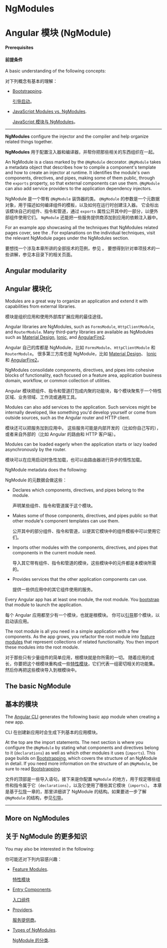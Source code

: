# NgModules

# Angular 模块 (NgModule)

#### Prerequisites

#### 前提条件

A basic understanding of the following concepts:

对下列概念有基本的理解：

* [Bootstrapping](guide/bootstrapping).

   [引导启动](guide/bootstrapping)。

* [JavaScript Modules vs. NgModules](guide/ngmodule-vs-jsmodule).

   [JavaScript 模块与 NgModules](guide/ngmodule-vs-jsmodule)。

<hr>

**NgModules** configure the injector and the compiler and help organize related things together.

**NgModules** 用于配置注入器和编译器，并帮你把那些相关的东西组织在一起。

An NgModule is a class marked by the `@NgModule` decorator.
`@NgModule` takes a metadata object that describes how to compile a component's template and how to create an injector at runtime.
It identifies the module's own components, directives, and pipes,
making some of them public, through the `exports` property, so that external components can use them.
`@NgModule` can also add service providers to the application dependency injectors.

NgModule 是一个带有 `@NgModule` 装饰器的类。
`@NgModule` 的参数是一个元数据对象，用于描述如何编译组件的模板，以及如何在运行时创建注入器。
它会标出该模块自己的组件、指令和管道，通过 `exports` 属性公开其中的一部分，以便外部组件使用它们。
`NgModule` 还能把一些服务提供商添加到应用的依赖注入器中。

For an example app showcasing all the techniques that NgModules related pages
cover, see the <live-example></live-example>. For explanations on the individual techniques, visit the relevant NgModule pages under the NgModules
section.

要想找一个涉及本章所讲的全部技术的范例，参见 <live-example></live-example>。
要想得到针对单项技术的一些讲解，参见本目录下的相关页面。

## Angular modularity

## Angular 模块化

Modules are a great way to organize an application and extend it with capabilities from external libraries.

模块是组织应用和使用外部库扩展应用的最佳途径。

Angular libraries are NgModules, such as `FormsModule`, `HttpClientModule`, and `RouterModule`.
Many third-party libraries are available as NgModules such as
<a href="https://material.angular.io/">Material Design</a>,
<a href="http://ionicframework.com/">Ionic</a>, and
<a href="https://github.com/angular/angularfire2">AngularFire2</a>.

Angular 自己的库都是 NgModule，比如 `FormsModule`、`HttpClientModule` 和 `RouterModule`。
很多第三方库也是 NgModule，比如 <a href="https://material.angular.cn/">Material Design</a>、
<a href="http://ionicframework.com/">Ionic</a> 和
<a href="https://github.com/angular/angularfire2">AngularFire2</a>。

NgModules consolidate components, directives, and pipes into
cohesive blocks of functionality, each focused on a
feature area, application business domain, workflow, or common collection of utilities.

Angular 模块把组件、指令和管道打包成内聚的功能块，每个模块聚焦于一个特性区域、业务领域、工作流或通用工具。

Modules can also add services to the application.
Such services might be internally developed, like something you'd develop yourself or come from outside sources, such as the Angular router and HTTP client.

模块还可以把服务加到应用中。
这些服务可能是内部开发的（比如你自己写的），或者来自外部的（比如 Angular 的路由和 HTTP 客户端）。

Modules can be loaded eagerly when the application starts or lazy loaded asynchronously by the router.

模块可以在应用启动时急性加载，也可以由路由器进行异步的惰性加载。

NgModule metadata does the following:

NgModule 的元数据会做这些：

* Declares which components, directives, and pipes belong to the module.

   声明某些组件、指令和管道属于这个模块。

* Makes some of those components, directives, and pipes public so that other module's component templates can use them.

   公开其中的部分组件、指令和管道，以便其它模块中的组件模板中可以使用它们。

* Imports other modules with the components, directives, and pipes that components in the current module need.

   导入其它带有组件、指令和管道的模块，这些模块中的元件都是本模块所需的。

* Provides services that the other application components can use.

   提供一些供应用中的其它组件使用的服务。

Every Angular app has at least one module, the root module.
You [bootstrap](guide/bootstrapping) that module to launch the application.

每个 Angular 应用都至少有一个模块，也就是根模块。
你可以[引导](guide/bootstrapping)那个模块，以启动该应用。

The root module is all you need in a simple application with a few components.
As the app grows, you refactor the root module into [feature modules](guide/feature-modules)
that represent collections of related functionality.
You then import these modules into the root module.

对于那些只有少量组件的简单应用，根模块就是你所需的一切。
随着应用的成长，你要把这个根模块重构成一些[特性模块](guide/feature-modules)，它们代表一组密切相关的功能集。
然后你再把这些模块导入到根模块中。

## The basic NgModule

## 基本的模块

The [Angular CLI](cli) generates the following basic app module when creating a new app.

CLI 在创建新应用时会生成下列基本的应用模块。

<code-example path="bootstrapping/src/app/app.module.ts" region="whole-ngmodule" header="src/app/app.module.ts" linenums="false">
</code-example>

At the top are the import statements. The next section is where you configure the `@NgModule` by stating what components and directives belong to it (`declarations`) as well as which other modules it uses (`imports`). This page builds on [Bootstrapping](guide/bootstrapping), which covers the structure of an NgModule in detail. If you need more information on the structure of an `@NgModule`, be sure to read [Bootstrapping](guide/bootstrapping).

文件的顶部是一些导入语句。接下来是你配置 `NgModule` 的地方，用于规定哪些组件和指令属于它（`declarations`），以及它使用了哪些其它模块（`imports`）。
本章是基于[引导](guide/bootstrapping)一章的，那里详细讲了 NgModule 的结构。如果要进一步了解 `@NgModule` 的结构，参见[引导](guide/bootstrapping)。

<hr />

## More on NgModules

## 关于 NgModule 的更多知识

You may also be interested in the following:

你可能还对下列内容感兴趣：

* [Feature Modules](guide/feature-modules).

   [特性模块](guide/feature-modules)

* [Entry Components](guide/entry-components).

   [入口组件](guide/entry-components)

* [Providers](guide/providers).

   [服务提供商](guide/providers)。

* [Types of NgModules](guide/module-types).

   [NgModule 的分类](guide/module-types).
